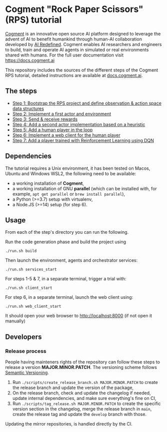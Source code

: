 # Cogment "Rock Paper Scissors" (RPS) tutorial

[Cogment](https://cogment.ai) is an innovative open source AI platform designed to leverage the advent of AI to benefit humankind through human-AI collaboration developed by [AI Redefined](https://ai-r.com). Cogment enables AI researchers and engineers to build, train and operate AI agents in simulated or real environments shared with humans. For the full user documentation visit <https://docs.cogment.ai>

This repository includes the sources of the different steps of the Cogment RPS tutorial, detailed instructions are available at [docs.cogment.ai](https://docs.cogment.ai/cogment/tutorial/introduction/).

## The steps

- [Step 1: Bootstrap the RPS project and define observation & action space data structures](./1-bootstrap-and-data-structures)
- [Step 2: Implement a first actor and environment](./2-random-player)
- [Step 3: Send & receive rewards](./3-rewards)
- [Step 4: Add a second actor implementation based on a heuristic](./4-heuristic-player)
- [Step 5: Add a human player in the loop](./5-human-player)
- [Step 6: Implement a web client for the human player](./6-web-client)
- [Step 7: Add a player trained with Reinforcement Learning using DQN](./7-dqn-player)

## Dependencies

The tutorial requires a Unix environment, it has been tested on Macos, Ubuntu and Windows WSL2, the following need to be available:

- a working installation of **Cogment**,
- a working installation of GNU **parallel** (which can be installed with, for example, `apt get parallel` or `brew install parallel`),
- a Python (>=3.7) setup with virtualenv,
- a Node.JS (>=14) setup (for step 6).

## Usage

From each of the step's directory you can run the following.

Run the code generation phase and build the project using

```
./run.sh build
```

Then launch the environment, agents and orchestrator services:

```
./run.sh services_start
```

For steps 1-5 & 7, in a separate terminal, trigger a trial with:

```
./run.sh client_start
```

For step 6, in a separate terminal, launch the web client using:

```
./run.sh web_client_start
```

It should open your web browser to <http://localhost:8000> (if not open it manually)

## Developers

### Release process

People having mainteners rights of the repository can follow these steps to release a version **MAJOR.MINOR.PATCH**. The versioning scheme follows [Semantic Versioning](http://semver.org/spec/v2.0.0.html).

1. Run `./scripts/create_release_branch.sh MAJOR.MINOR.PATCH` to create the release branch and update the version of the package,
2. On the release branch, check and update the changelog if needed, update internal dependencies, and make sure everything's fine on CI,
3. Run `./scripts/tag_release.sh MAJOR.MINOR.PATCH` to create the specific version section in the changelog, merge the release branch in `main`, create the release tag and update the `develop` branch with those.

Updating the mirror repositories, is handled directly by the CI.
